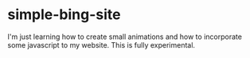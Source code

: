 # simple-bing-site
I'm just learning how to create small animations and how to incorporate some javascript to my website. This is fully experimental.
